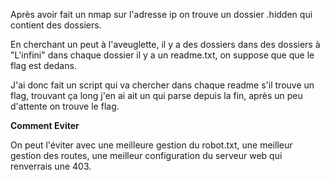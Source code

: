 Après avoir fait un nmap sur l'adresse ip on trouve un dossier .hidden qui contient des dossiers.

En cherchant un peut à l'aveuglette, il y a des dossiers dans des dossiers à "L'infini" dans chaque dossier il y a un readme.txt, on suppose que que le flag est dedans.

J'ai donc fait un script qui va chercher dans chaque readme s'il trouve un flag, trouvant ça long j'en ai ait un qui parse depuis la fin, après un peu d'attente on trouve le flag.

**Comment Eviter**

On peut l'éviter avec une meilleure gestion du robot.txt, une meilleur gestion des routes, une meilleur configuration du serveur web qui renverrais une 403.
